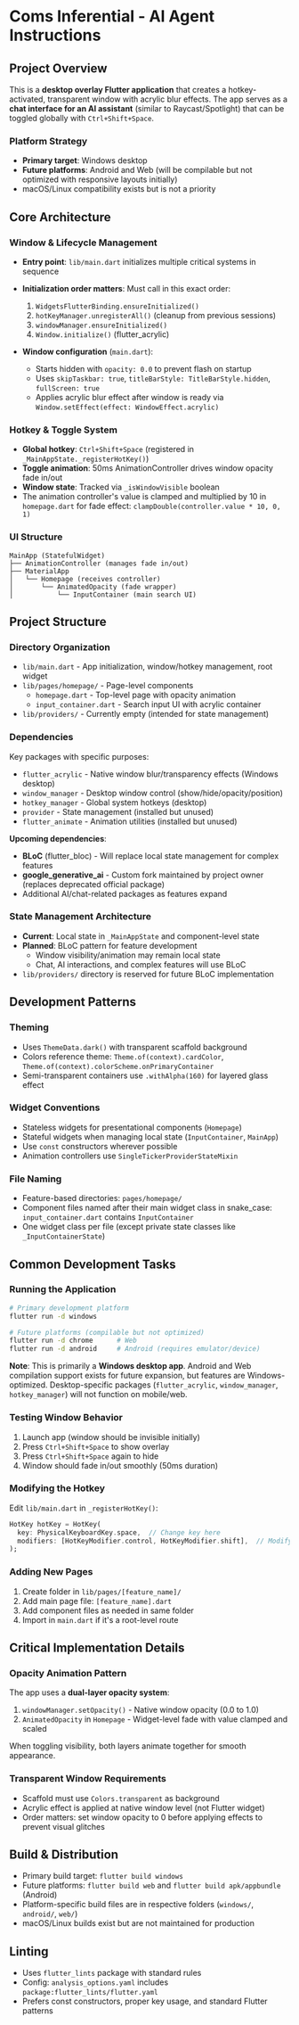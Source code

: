 # Coms Inferential - AI Agent Instructions

## Project Overview
This is a **desktop overlay Flutter application** that creates a hotkey-activated, transparent window with acrylic blur effects. The app serves as a **chat interface for an AI assistant** (similar to Raycast/Spotlight) that can be toggled globally with `Ctrl+Shift+Space`.

### Platform Strategy
- **Primary target**: Windows desktop
- **Future platforms**: Android and Web (will be compilable but not optimized with responsive layouts initially)
- macOS/Linux compatibility exists but is not a priority

## Core Architecture

### Window & Lifecycle Management
- **Entry point**: `lib/main.dart` initializes multiple critical systems in sequence
- **Initialization order matters**: Must call in this exact order:
  1. `WidgetsFlutterBinding.ensureInitialized()`
  2. `hotKeyManager.unregisterAll()` (cleanup from previous sessions)
  3. `windowManager.ensureInitialized()`
  4. `Window.initialize()` (flutter_acrylic)
  
- **Window configuration** (`main.dart`):
  - Starts hidden with `opacity: 0.0` to prevent flash on startup
  - Uses `skipTaskbar: true`, `titleBarStyle: TitleBarStyle.hidden`, `fullScreen: true`
  - Applies acrylic blur effect after window is ready via `Window.setEffect(effect: WindowEffect.acrylic)`

### Hotkey & Toggle System
- **Global hotkey**: `Ctrl+Shift+Space` (registered in `_MainAppState._registerHotKey()`)
- **Toggle animation**: 50ms AnimationController drives window opacity fade in/out
- **Window state**: Tracked via `_isWindowVisible` boolean
- The animation controller's value is clamped and multiplied by 10 in `homepage.dart` for fade effect: `clampDouble(controller.value * 10, 0, 1)`

### UI Structure
```
MainApp (StatefulWidget)
├── AnimationController (manages fade in/out)
├── MaterialApp
│   └── Homepage (receives controller)
│       └── AnimatedOpacity (fade wrapper)
│           └── InputContainer (main search UI)
```

## Project Structure

### Directory Organization
- `lib/main.dart` - App initialization, window/hotkey management, root widget
- `lib/pages/homepage/` - Page-level components
  - `homepage.dart` - Top-level page with opacity animation
  - `input_container.dart` - Search input UI with acrylic container
- `lib/providers/` - Currently empty (intended for state management)

### Dependencies
Key packages with specific purposes:
- `flutter_acrylic` - Native window blur/transparency effects (Windows desktop)
- `window_manager` - Desktop window control (show/hide/opacity/position)
- `hotkey_manager` - Global system hotkeys (desktop)
- `provider` - State management (installed but unused)
- `flutter_animate` - Animation utilities (installed but unused)

**Upcoming dependencies**:
- **BLoC** (flutter_bloc) - Will replace local state management for complex features
- **google_generative_ai** - Custom fork maintained by project owner (replaces deprecated official package)
- Additional AI/chat-related packages as features expand

### State Management Architecture
- **Current**: Local state in `_MainAppState` and component-level state
- **Planned**: BLoC pattern for feature development
  - Window visibility/animation may remain local state
  - Chat, AI interactions, and complex features will use BLoC
- `lib/providers/` directory is reserved for future BLoC implementation

## Development Patterns

### Theming
- Uses `ThemeData.dark()` with transparent scaffold background
- Colors reference theme: `Theme.of(context).cardColor`, `Theme.of(context).colorScheme.onPrimaryContainer`
- Semi-transparent containers use `.withAlpha(160)` for layered glass effect

### Widget Conventions
- Stateless widgets for presentational components (`Homepage`)
- Stateful widgets when managing local state (`InputContainer`, `MainApp`)
- Use `const` constructors wherever possible
- Animation controllers use `SingleTickerProviderStateMixin`

### File Naming
- Feature-based directories: `pages/homepage/`
- Component files named after their main widget class in snake_case: `input_container.dart` contains `InputContainer`
- One widget class per file (except private state classes like `_InputContainerState`)

## Common Development Tasks

### Running the Application
```bash
# Primary development platform
flutter run -d windows

# Future platforms (compilable but not optimized)
flutter run -d chrome      # Web
flutter run -d android     # Android (requires emulator/device)
```

**Note**: This is primarily a **Windows desktop app**. Android and Web compilation support exists for future expansion, but features are Windows-optimized. Desktop-specific packages (`flutter_acrylic`, `window_manager`, `hotkey_manager`) will not function on mobile/web.

### Testing Window Behavior
1. Launch app (window should be invisible initially)
2. Press `Ctrl+Shift+Space` to show overlay
3. Press `Ctrl+Shift+Space` again to hide
4. Window should fade in/out smoothly (50ms duration)

### Modifying the Hotkey
Edit `lib/main.dart` in `_registerHotKey()`:
```dart
HotKey hotKey = HotKey(
  key: PhysicalKeyboardKey.space,  // Change key here
  modifiers: [HotKeyModifier.control, HotKeyModifier.shift],  // Modify modifiers
);
```

### Adding New Pages
1. Create folder in `lib/pages/[feature_name]/`
2. Add main page file: `[feature_name].dart`
3. Add component files as needed in same folder
4. Import in `main.dart` if it's a root-level route

## Critical Implementation Details

### Opacity Animation Pattern
The app uses a **dual-layer opacity system**:
1. `windowManager.setOpacity()` - Native window opacity (0.0 to 1.0)
2. `AnimatedOpacity` in `Homepage` - Widget-level fade with value clamped and scaled

When toggling visibility, both layers animate together for smooth appearance.

### Transparent Window Requirements
- Scaffold must use `Colors.transparent` as background
- Acrylic effect is applied at native window level (not Flutter widget)
- Order matters: set window opacity to 0 before applying effects to prevent visual glitches

## Build & Distribution
- Primary build target: `flutter build windows`
- Future platforms: `flutter build web` and `flutter build apk/appbundle` (Android)
- Platform-specific build files are in respective folders (`windows/`, `android/`, `web/`)
- macOS/Linux builds exist but are not maintained for production

## Linting
- Uses `flutter_lints` package with standard rules
- Config: `analysis_options.yaml` includes `package:flutter_lints/flutter.yaml`
- Prefers const constructors, proper key usage, and standard Flutter patterns
